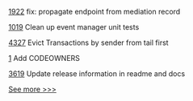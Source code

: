 
[1922](https://github.com/hyperledger/aries-cloudagent-python/pull/1922) fix: propagate endpoint from mediation record

[1019](https://github.com/hyperledger/firefly/pull/1019) Clean up event manager unit tests

[4327](https://github.com/hyperledger/besu/pull/4327) Evict Transactions by sender from tail first

[1](https://github.com/hyperledger-labs/cckit/pull/1) Add CODEOWNERS

[3619](https://github.com/hyperledger/fabric/pull/3619) Update release information in readme and docs


[See more >>>](https://start-here.hyperledger.org/pull-requests)
